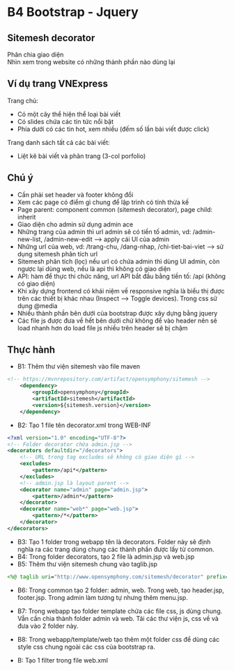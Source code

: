 # B4 Bootstrap - Jquery

## Sitemesh decorator

Phân chia giao diện \
Nhìn xem trong website có những thành phần nào dùng lại

## Ví dụ trang VNExpress

Trang chủ:

- Có một cây thể hiện thể loại bài viết
- Có slides chứa các tin tức nổi bật
- Phía dưới có các tin hot, xem nhiều (đếm số lần bài viết được click)

Trang danh sách tất cả các bài viết:

- Liệt kê bài viết và phân trang (3-col porfolio)

## Chú ý

- Cần phải set header và footer không đổi
- Xem các page có điểm gì chung để lập trình có tính thừa kế
- Page parent: component common (sitemesh decorator), page child: inherit
- Giao diện cho admin sử dụng admin ace
- Những trang của admin thì url admin sẽ có tiền tố admin, vd: /admin-new-list, /admin-new-edit --> apply cái UI của admin
- Những url của web, vd: /trang-chu, /dang-nhap, /chi-tiet-bai-viet --> sử dụng sitemesh phân tích url
- Sitemesh phân tích (lọc) nếu url có chứa admin thì dùng UI admin, còn ngược lại dùng web, nếu là api thì không có giao diện
- API: hàm để thực thi chức năng, url API bắt đầu bằng tiền tố: /api (không có giao diện)
- Khi xây dựng frontend có khái niệm về responsive nghĩa là biểu thị được trên các thiết bị khác nhau (Inspect --> Toggle devices). Trong css sử dụng @media
- Nhiều thành phần bên dưới của bootstrap được xây dựng bằng jquery
- Các file js được đưa về hết bên dưới chứ không để vào header nên sẽ load nhanh hơn do load file js nhiều trên header sẽ bị chậm

## Thực hành

- B1: Thêm thư viện sitemesh vào file maven

```xml
<!-- https://mvnrepository.com/artifact/opensymphony/sitemesh -->
    <dependency>
        <groupId>opensymphony</groupId>
        <artifactId>sitemesh</artifactId>
        <version>${sitemesh.version}</version>
    </dependency>
```

- B2: Tạo 1 file tên decorator.xml trong WEB-INF

```xml
<?xml version="1.0" encoding="UTF-8"?>
<!-- Folder decorator chứa admin.jsp -->
<decorators defaultdir="/decorators">
    <!-- URL trong tag excludes sẽ không có giao diện gì -->
    <excludes>
        <pattern>/api*</pattern>
    </excludes>
    <!-- admin.jsp là layout parent -->
    <decorator name="admin" page="admin.jsp">
        <pattern>/admin*</pattern>
    </decorator>
    <decorator name="web*" page="web.jsp">
        <pattern>/*</pattern>
    </decorator>
</decorators>
```

- B3: Tạo 1 folder trong webapp tên là decorators. Folder này sẽ định nghĩa ra các trang dùng chung các thành phần được lấy từ common.
- B4: Trong folder decorators, tạo 2 file là admin.jsp và web.jsp
- B5: Thêm thư viện sitemesh chung vào taglib.jsp

```jsp
<%@ taglib uri="http://www.opensymphony.com/sitemesh/decorator" prefix="dec"%>
```

- B6: Trong common tạo 2 folder: admin, web. Trong web, tạo header.jsp, footer.jsp. Trong admin làm tương tự nhưng thêm menu.jsp.
- B7: Trong webapp tạo folder template chứa các file css, js dùng chung. Vẫn cần chia thành folder admin và web. Tải các thư viện js, css về và đưa vào 2 folder này.
- B8: Trong webapp/template/web tạo thêm một folder css để dùng các style css chung ngoài các css của bootstrap ra.

- B: Tạo 1 filter trong file web.xml